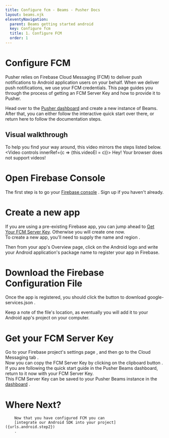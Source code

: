 ```yaml
---
title: Configure fcm - Beams - Pusher Docs
layout: beams.njk
eleventyNavigation:
  parent: Beams getting started android
  key: Configure fcm
  title: 1. Configure FCM
  order: 1
---
```


# Configure FCM

Pusher relies on Firebase Cloud Messaging (FCM) to deliver push notifications to Android application users on your behalf. When we deliver push notifications, we use your FCM credentials. This page guides you through the process of getting an FCM Server Key and how to provide it to Pusher.

Head over to the <a external="" href="https://dashboard.pusher.com/beams">Pusher dashboard</a> and create a new instance of Beams. After that, you can either follow the interactive quick start over there, or return here to follow the documentation steps.
<br />

## Visual walkthrough

To help you find your way around, this video mirrors the steps listed below.
<Video controls innerRef={c => (this.videoEl = c)}> <source src="/docs/static/beams/media/new_firebase_app.webm" type="video/webm" /> <source src="/docs/static/beams/media/new_firebase_app.mp4" type="video/mp4" /> Hey! Your browser does not support videos! </Video>

# Open Firebase Console

The first step is to go your [Firebase console](https://console.firebase.google.com) . Sign up if you haven't already.

# Create a new app

<Alert primary> If you are using a pre-existing Firebase app, you can jump ahead to [Get Your FCM Server Key](#get-your-fcm-server-key). Otherwise you will create one now. </Alert> <br />
To create a new app, you'll need to <Play time={3} seek={this.seek}> supply the name and region </Play> .

Then from your app's Overview page, <Play time={13} seek={this.seek}> click on the Android logo </Play> and write your <Play time={18} seek={this.seek}> Android application's package name </Play> to register your app in Firebase.

# Download the Firebase Configuration File

Once the app is registered, you should click the button to <Play time={25} seek={this.seek}> download google-services.json </Play> .

Keep a note of the file's location, as eventually you will add it to your Android app's project on your computer.

# Get your FCM Server Key

Go to your <Play time={38} seek={this.seek}> Firebase project's settings page </Play> , and then go to the <Play time={46} seek={this.seek}> Cloud Messaging tab </Play> .<br /> Now you can copy the FCM Server Key by clicking on the <Play time={51} seek={this.seek}> clipboard button </Play> .
<Alert success> If you are following the quick start guide in the Pusher Beams dashboard, return to it now with your FCM Server Key. </Alert> <br />
This FCM Server Key can be saved to your Pusher Beams instance in the <a external="" href="https://dashboard.pusher.com/beams">dashboard</a> .

# Where Next?

        Now that you have configured FCM you can
        [integrate our Android SDK into your project]({urls.android.step2})
        .
